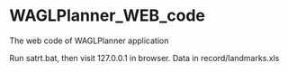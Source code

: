 # WAGLPlanner_WEB_code
The web code of WAGLPlanner application



Run satrt.bat, then visit 127.0.0.1 in browser.
Data in record/landmarks.xls
